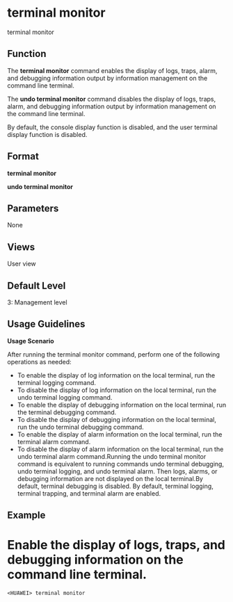 terminal monitor
================

terminal monitor

Function
--------



The **terminal monitor** command enables the display of logs, traps, alarm, and debugging information output by information management on the command line terminal.

The **undo terminal monitor** command disables the display of logs, traps, alarm, and debugging information output by information management on the command line terminal.



By default, the console display function is disabled, and the user terminal display function is disabled.


Format
------

**terminal monitor**

**undo terminal monitor**


Parameters
----------

None

Views
-----

User view


Default Level
-------------

3: Management level


Usage Guidelines
----------------

**Usage Scenario**

After running the terminal monitor command, perform one of the following operations as needed:

* To enable the display of log information on the local terminal, run the terminal logging command.
* To disable the display of log information on the local terminal, run the undo terminal logging command.
* To enable the display of debugging information on the local terminal, run the terminal debugging command.
* To disable the display of debugging information on the local terminal, run the undo terminal debugging command.
* To enable the display of alarm information on the local terminal, run the terminal alarm command.
* To disable the display of alarm information on the local terminal, run the undo terminal alarm command.Running the undo terminal monitor command is equivalent to running commands undo terminal debugging, undo terminal logging, and undo terminal alarm. Then logs, alarms, or debugging information are not displayed on the local terminal.By default, terminal debugging is disabled. By default, terminal logging, terminal trapping, and terminal alarm are enabled.


Example
-------

# Enable the display of logs, traps, and debugging information on the command line terminal.
```
<HUAWEI> terminal monitor

```